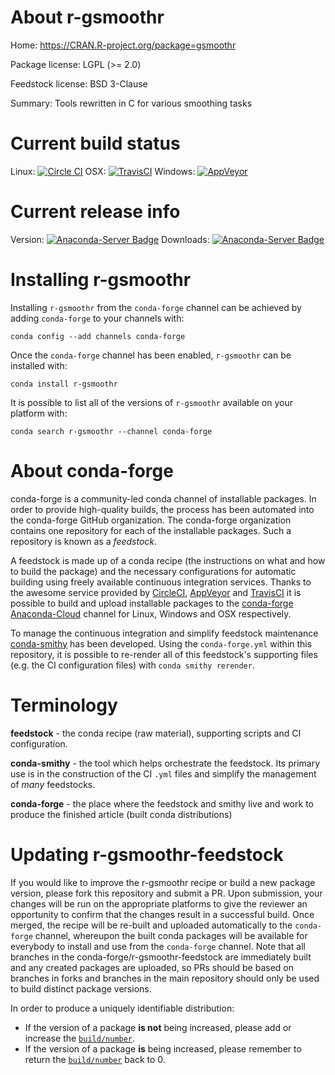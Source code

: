About r-gsmoothr
================

Home: https://CRAN.R-project.org/package=gsmoothr

Package license: LGPL (>= 2.0)

Feedstock license: BSD 3-Clause

Summary: Tools rewritten in C for various smoothing tasks



Current build status
====================

Linux: [![Circle CI](https://circleci.com/gh/conda-forge/r-gsmoothr-feedstock.svg?style=shield)](https://circleci.com/gh/conda-forge/r-gsmoothr-feedstock)
OSX: [![TravisCI](https://travis-ci.org/conda-forge/r-gsmoothr-feedstock.svg?branch=master)](https://travis-ci.org/conda-forge/r-gsmoothr-feedstock)
Windows: [![AppVeyor](https://ci.appveyor.com/api/projects/status/github/conda-forge/r-gsmoothr-feedstock?svg=True)](https://ci.appveyor.com/project/conda-forge/r-gsmoothr-feedstock/branch/master)

Current release info
====================
Version: [![Anaconda-Server Badge](https://anaconda.org/conda-forge/r-gsmoothr/badges/version.svg)](https://anaconda.org/conda-forge/r-gsmoothr)
Downloads: [![Anaconda-Server Badge](https://anaconda.org/conda-forge/r-gsmoothr/badges/downloads.svg)](https://anaconda.org/conda-forge/r-gsmoothr)

Installing r-gsmoothr
=====================

Installing `r-gsmoothr` from the `conda-forge` channel can be achieved by adding `conda-forge` to your channels with:

```
conda config --add channels conda-forge
```

Once the `conda-forge` channel has been enabled, `r-gsmoothr` can be installed with:

```
conda install r-gsmoothr
```

It is possible to list all of the versions of `r-gsmoothr` available on your platform with:

```
conda search r-gsmoothr --channel conda-forge
```


About conda-forge
=================

conda-forge is a community-led conda channel of installable packages.
In order to provide high-quality builds, the process has been automated into the
conda-forge GitHub organization. The conda-forge organization contains one repository
for each of the installable packages. Such a repository is known as a *feedstock*.

A feedstock is made up of a conda recipe (the instructions on what and how to build
the package) and the necessary configurations for automatic building using freely
available continuous integration services. Thanks to the awesome service provided by
[CircleCI](https://circleci.com/), [AppVeyor](http://www.appveyor.com/)
and [TravisCI](https://travis-ci.org/) it is possible to build and upload installable
packages to the [conda-forge](https://anaconda.org/conda-forge)
[Anaconda-Cloud](http://docs.anaconda.org/) channel for Linux, Windows and OSX respectively.

To manage the continuous integration and simplify feedstock maintenance
[conda-smithy](http://github.com/conda-forge/conda-smithy) has been developed.
Using the ``conda-forge.yml`` within this repository, it is possible to re-render all of
this feedstock's supporting files (e.g. the CI configuration files) with ``conda smithy rerender``.


Terminology
===========

**feedstock** - the conda recipe (raw material), supporting scripts and CI configuration.

**conda-smithy** - the tool which helps orchestrate the feedstock.
                   Its primary use is in the construction of the CI ``.yml`` files
                   and simplify the management of *many* feedstocks.

**conda-forge** - the place where the feedstock and smithy live and work to
                  produce the finished article (built conda distributions)


Updating r-gsmoothr-feedstock
=============================

If you would like to improve the r-gsmoothr recipe or build a new
package version, please fork this repository and submit a PR. Upon submission,
your changes will be run on the appropriate platforms to give the reviewer an
opportunity to confirm that the changes result in a successful build. Once
merged, the recipe will be re-built and uploaded automatically to the
`conda-forge` channel, whereupon the built conda packages will be available for
everybody to install and use from the `conda-forge` channel.
Note that all branches in the conda-forge/r-gsmoothr-feedstock are
immediately built and any created packages are uploaded, so PRs should be based
on branches in forks and branches in the main repository should only be used to
build distinct package versions.

In order to produce a uniquely identifiable distribution:
 * If the version of a package **is not** being increased, please add or increase
   the [``build/number``](http://conda.pydata.org/docs/building/meta-yaml.html#build-number-and-string).
 * If the version of a package **is** being increased, please remember to return
   the [``build/number``](http://conda.pydata.org/docs/building/meta-yaml.html#build-number-and-string)
   back to 0.
